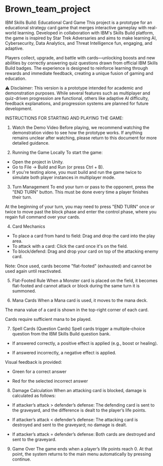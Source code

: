 # Brown_team_project

IBM Skills Build: Educational Card Game
This project is a prototype for an educational strategy card game that merges interactive gameplay with real-world learning. Developed in collaboration with IBM's Skills Build platform, the game is inspired by Star Trek Adversaries and aims to make learning AI, Cybersecurity, Data Analytics, and Threat Intelligence fun, engaging, and adaptive.

Players collect, upgrade, and battle with cards—unlocking boosts and new abilities by correctly answering quiz questions drawn from official IBM Skills Build badges. The experience is designed to reinforce learning through rewards and immediate feedback, creating a unique fusion of gaming and education.

⚠️ Disclaimer:
This version is a prototype intended for academic and demonstration purposes. While several features such as multiplayer and quiz-driven progression are functional, others like adaptive AI difficulty, feedback explanations, and progression systems are planned for future development.


INSTRUCTIONS FOR STARTING AND PLAYING THE GAME:

1. Watch the Demo Video
Before playing, we recommend watching the demonstration video to see how the prototype works.
If anything remains unclear after watching, please return to this document for more detailed guidance.

2. Running the Game Locally
To start the game:

- Open the project in Unity.
- Go to File → Build and Run (or press Ctrl + B).
- If you're testing alone, you must build and run the game twice to simulate both player instances in multiplayer mode.

3. Turn Management
To end your turn or pass to the opponent, press the "END TURN" button. This must be done every time a player finishes their turn.

At the beginning of your turn, you may need to press "END TURN" once or twice to move past the block phase and enter the control phase, where you regain full command over your cards.

4. Card Mechanics
- To place a card from hand to field: Drag and drop the card into the play area.
- To attack with a card: Click the card once it's on the field.
- To block/defend: Drag and drop your card on top of the attacking enemy card.

Note: Once used, cards become "flat-footed" (exhausted) and cannot be used again until reactivated.

5. Flat-Footed Rule
When a Monster card is placed on the field, it becomes flat-footed and cannot attack or block during the same turn it is summoned.

6. Mana Cards
When a Mana card is used, it moves to the mana deck.

The mana value of a card is shown in the top-right corner of each card.

Cards require sufficient mana to be played.

7. Spell Cards (Question Cards)
Spell cards trigger a multiple-choice question from the IBM Skills Build question bank.

- If answered correctly, a positive effect is applied (e.g., boost or healing).

- If answered incorrectly, a negative effect is applied.

Visual feedback is provided:

- Green for a correct answer

- Red for the selected incorrect answer

8. Damage Calculation
When an attacking card is blocked, damage is calculated as follows:

- If attacker’s attack > defender’s defense: The defending card is sent to the graveyard, and the difference is dealt to the player’s life points.

- If attacker’s attack < defender’s defense: The attacking card is destroyed and sent to the graveyard; no damage is dealt.

- If attacker’s attack = defender’s defense: Both cards are destroyed and sent to the graveyard.

9. Game Over
The game ends when a player’s life points reach 0.
At that point, the system returns to the main menu automatically by pressing continue.
	
